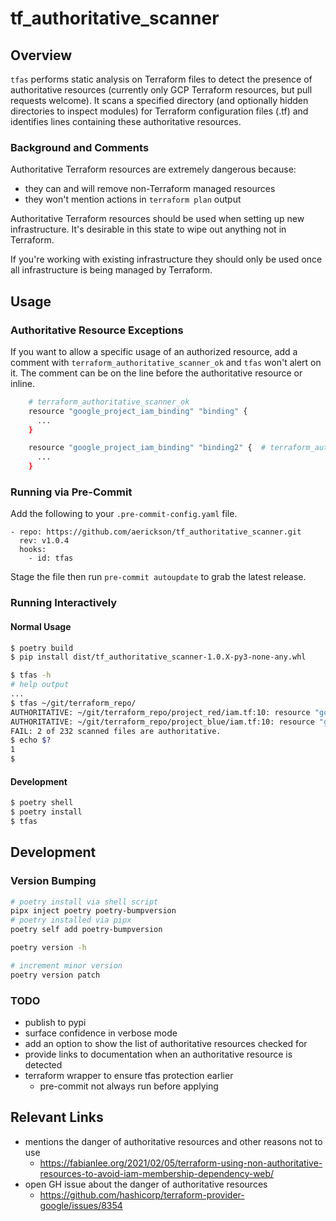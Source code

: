 # tf_authoritative_scanner

## Overview

`tfas` performs static analysis on Terraform files to detect the presence of authoritative resources (currently only GCP Terraform resources, but pull requests welcome). It scans a specified directory (and optionally hidden directories to inspect modules) for Terraform configuration files (.tf) and identifies lines containing these authoritative resources.

### Background and Comments

Authoritative Terraform resources are extremely dangerous because:
- they can and will remove non-Terraform managed resources
- they won't mention actions in `terraform plan` output

Authoritative Terraform resources should be used when setting up new infrastructure. It's desirable in this state to wipe out anything not in Terraform.

If you're working with existing infrastructure they should only be used once all infrastructure is being managed by Terraform.



## Usage

### Authoritative Resource Exceptions

If you want to allow a specific usage of an authorized resource, add a comment with `terraform_authoritative_scanner_ok` and `tfas` won't alert on it. The comment can be on the line before the authoritative resource or inline.

```bash
    # terraform_authoritative_scanner_ok
    resource "google_project_iam_binding" "binding" {
      ...
    }

    resource "google_project_iam_binding" "binding2" {  # terraform_authoritative_scanner_ok
      ...
    }
```

### Running via Pre-Commit

Add the following to your `.pre-commit-config.yaml` file.

```
- repo: https://github.com/aerickson/tf_authoritative_scanner.git
  rev: v1.0.4
  hooks:
    - id: tfas
```

Stage the file then run `pre-commit autoupdate` to grab the latest release.

### Running Interactively

#### Normal Usage

```bash
$ poetry build
$ pip install dist/tf_authoritative_scanner-1.0.X-py3-none-any.whl

$ tfas -h
# help output
...
$ tfas ~/git/terraform_repo/
AUTHORITATIVE: ~/git/terraform_repo/project_red/iam.tf:10: resource "google_project_iam_binding" "compute_admin" {
AUTHORITATIVE: ~/git/terraform_repo/project_blue/iam.tf:10: resource "google_project_iam_binding" "compute_admin" {
FAIL: 2 of 232 scanned files are authoritative.
$ echo $?
1
$
```

#### Development

```bash
$ poetry shell
$ poetry install
$ tfas
```

## Development

### Version Bumping

```bash
# poetry install via shell script
pipx inject poetry poetry-bumpversion
# poetry installed via pipx
poetry self add poetry-bumpversion

poetry version -h

# increment minor version
poetry version patch
```

### TODO

- publish to pypi
- surface confidence in verbose mode
- add an option to show the list of authoritative resources checked for
- provide links to documentation when an authoritative resource is detected
- terraform wrapper to ensure tfas protection earlier
  - pre-commit not always run before applying

## Relevant Links

- mentions the danger of authoritative resources and other reasons not to use
  - https://fabianlee.org/2021/02/05/terraform-using-non-authoritative-resources-to-avoid-iam-membership-dependency-web/
- open GH issue about the danger of authoritative resources
  - https://github.com/hashicorp/terraform-provider-google/issues/8354
